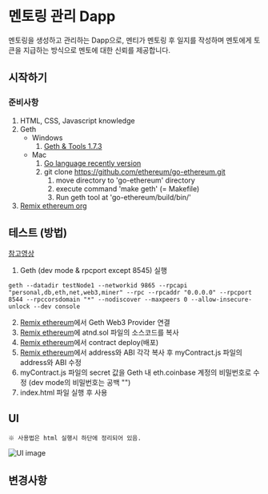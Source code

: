 # 멘토링 관리 Dapp

멘토링을 생성하고 관리하는 Dapp으로, 멘티가 멘토링 후 일지를 작성하며 멘토에게 토큰을 지급하는 방식으로 멘토에 대한 신뢰를 제공합니다.

## 시작하기

### 준비사항

1. HTML, CSS, Javascript knowledge
2. Geth
   * Windows
     1. [Geth & Tools 1.7.3](https://geth.ethereum.org/downloads/)
   * Mac
     1. [Go language recently version](https://golang.org/dl/)
     2. git clone https://github.com/ethereum/go-ethereum.git
        1. move directory to 'go-ethereum' directory
        2. execute command 'make geth' (= Makefile)
        3. Run geth tool at 'go-ethereum/build/bin/'
3. [Remix ethereum org](http://remix.ethereum.org/)

## 테스트 (방법)

[참고영상](https://youtu.be/KDWl5c38GjU)

1. Geth (dev mode & rpcport except 8545) 실행
```
geth --datadir testNode1 --networkid 9865 --rpcapi "personal,db,eth,net,web3,miner" --rpc --rpcaddr "0.0.0.0" --rpcport 8544 --rpccorsdomain "*" --nodiscover --maxpeers 0 --allow-insecure-unlock --dev console
```
2. [Remix ethereum](http://remix.ethereum.org/)에서 Geth Web3 Provider 연결
3. [Remix ethereum](http://remix.ethereum.org/)에 atnd.sol 파일의 소스코드를 복사
4. [Remix ethereum](http://remix.ethereum.org/)에서 contract deploy(배포)
5. [Remix ethereum](http://remix.ethereum.org/)에서 address와 ABI 각각 복사 후 myContract.js 파일의 address와 ABI 수정
6. myContract.js 파일의 secret 값을 Geth 내 eth.coinbase 계정의 비밀번호로 수정 (dev mode의 비밀번호는 공백 "")
7. index.html 파일 실행 후 사용

## UI
```
※ 사용법은 html 실행시 하단에 정리되어 있음.
```
![UI image](https://github.com/pby2017/study-ment-geth-dapp/blob/master/image/UI.png)

## 변경사항
